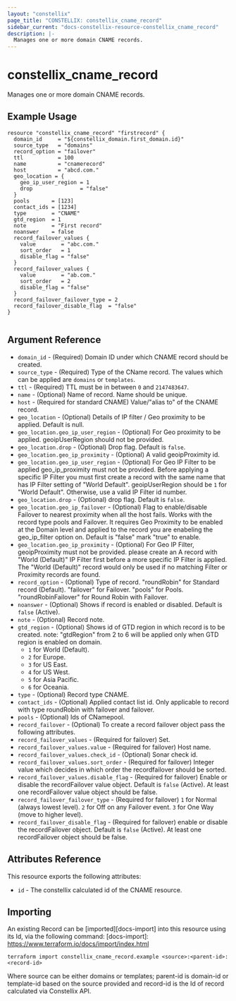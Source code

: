 ```yaml
---
layout: "constellix"
page_title: "CONSTELLIX: constellix_cname_record"
sidebar_current: "docs-constellix-resource-constellix_cname_record"
description: |-
  Manages one or more domain CNAME records.
---
```


# constellix_cname_record
Manages one or more domain CNAME records.

## Example Usage ##

```hcl
resource "constellix_cname_record" "firstrecord" {
  domain_id     = "${constellix_domain.first_domain.id}"
  source_type   = "domains"
  record_option = "failover"
  ttl           = 100
  name          = "cnamerecord"
  host          = "abcd.com."
  geo_location = {
    geo_ip_user_region = 1
    drop               = "false"
  }
  pools       = [123]
  contact_ids = [1234]
  type        = "CNAME"
  gtd_region  = 1
  note        = "First record"
  noanswer    = false
  record_failover_values {
    value        = "abc.com."
    sort_order   = 1
    disable_flag = "false"
  }
  record_failover_values {
    value        = "ab.com."
    sort_order   = 2
    disable_flag = "false"
  }
  record_failover_failover_type = 2
  record_failover_disable_flag  = "false"
}


```

## Argument Reference ##
* `domain_id` - (Required) Domain ID under which CNAME record should be created.
* `source_type` - (Required) Type of the CName record. The values which can be applied are `domains` or `templates`.
* `ttl` - (Required) TTL must be in between `0` and `2147483647`.
* `name` - (Optional) Name of record. Name should be unique.
* `host` - (Required for standard CNAME) Value/"alias to" of the CNAME record.
* `geo_location` - (Optional) Details of IP filter / Geo proximity to be applied. Default is null.
* `geo_location.geo_ip_user_region` - (Optional) For Geo proximity to be applied. geoipUserRegion should not be provided.
* `geo_location.drop` - (Optional) Drop flag. Default is `false`.
* `geo_location.geo_ip_proximity` - (Optional) A valid geoipProximity id.
* `geo_location.geo_ip_user_region` - (Optional) For Geo IP Filter to be applied geo_ip_proximity must not be provided. Before applying a specific IP Filter you must first create a record with the same name that has IP Filter setting of "World Default". geoipUserRegion should be `1` for "World Default". Otherwise, use a valid IP Filter id number.
* `geo_location.drop` - (Optional) drop flag. Default is `false`.
* `geo_location.geo_ip_failover` - (Optional) Flag to enable/disable Failover to nearest proximity when all the host fails. Works with the record type pools and Failover. It requires Geo Proximity to be enabled at the Domain level and applied to the record you are enabeling the geo_ip_filter option on. Default is "false" mark "true" to enable. 
* `geo_location.geo_ip_proximity` - (Optional) For Geo IP Filter, geoipProximity must not be provided. please create an A record with "World (Default)" IP Filter first before a more specific IP Filter is applied. The "World (Default)" record would only be used if no matching Filter or Proximity records are found.
* `record_option` - (Optional) Type of record. "roundRobin" for Standard record (Default). "failover" for Failover. "pools" for Pools. "roundRobinFailover" for Round Robin with Failover.
* `noanswer` - (Optional) Shows if record is enabled or disabled. Default is `false` (Active).
* `note` - (Optional) Record note.
* `gtd_region` - (Optional) Shows id of GTD region in which record is to be created. note: "gtdRegion" from 2 to 6 will be applied only when GTD region is enabled on domain. 
  * `1` for World (Default). 
  * `2` for Europe. 
  * `3` for US East. 
  * `4` for US West. 
  * `5` for Asia Pacific. 
  * `6` for Oceania.
* `type` - (Optional) Record type CNAME.
* `contact_ids` - (Optional) Applied contact list id. Only applicable to record with type roundRobin with failover and failover.
* `pools` - (Optional) Ids of CNamepool.
* `record_failover` - (Optional) To create a record failover object pass the following attributes.
* `record_failover_values` - (Required for failover) Set. 
* `record_failover_values.value` - (Required for failover) Host name.
* `record_failover_values.check_id` - (Optional) Sonar check id.
* `record_failover_values.sort_order` - (Required for failover) Integer value which decides in which order the recordfailover should be sorted.
* `record_failover_values.disable_flag` - (Required for failover) Enable or disable the recordFailover value object. Default is `false` (Active). At least one recordFailover value object should be false.
* `record_failover_failover_type` - (Required for failover) `1` for Normal (always lowest level). `2` for Off on any Failover event. `3` for One Way (move to higher level).
* `record_failover_disable_flag` - (Required for failover) enable or disable the recordFailover object. Default is `false` (Active). At least one recordFailover object should be false.

## Attributes Reference
This resource exports the following attributes:
* `id` - The constellix calculated id of the CNAME resource.

## Importing ##

An existing Record can be [imported][docs-import] into this resource using its Id, via the following command:
[docs-import]: https://www.terraform.io/docs/import/index.html


```
terraform import constellix_cname_record.example <source>:<parent-id>:<record-id>
```

Where source can be either domains or templates; parent-id is domain-id or template-id based on the source provided and record-id is the Id of record calculated via Constellix API.
